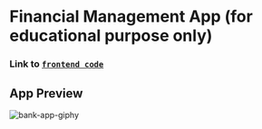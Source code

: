 # Financial Management App (for educational purpose only)
### Link to [`frontend code`](https://github.com/omgshalihin/bank-app-frontend)

## App Preview
![bank-app-giphy](https://user-images.githubusercontent.com/52775977/222988594-f42c9eb1-fedd-464b-bc30-91dc6c9a0449.gif)

